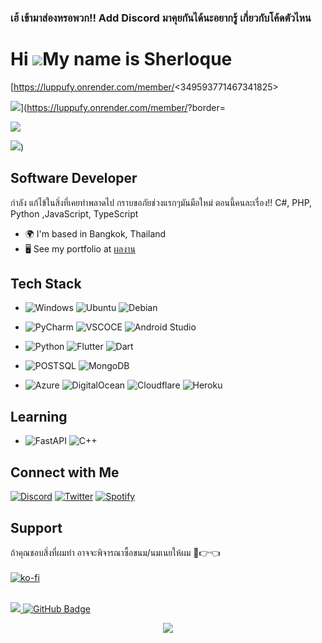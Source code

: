 ### เฮ้ เข้ามาส่องหรอพวก!! Add Discord มาคุยกันได้นะอยากรู้ เกี่ยวกับโค้ดตัวไหน
Hi ![](https://user-images.githubusercontent.com/18350557/176309783-0785949b-9127-417c-8b55-ab5a4333674e.gif)My name is Sherloque
=================================================================================================================================
[https://luppufy.onrender.com/member/<349593771467341825>

<img src="https://luppufy.onrender.com/member/<349593771467341825>">](https://luppufy.onrender.com/member/<ID>?border=<hexColor>

<img src="https://luppufy.onrender.com/member/<ID>?border=<hexColor>">

<img src="https://luppufy.onrender.com/member/<ID>?theme=<hexColor>">)

Software Developer
------------------

กำลัง แก้ไข้ในสิ่งที่เคยทำพลาดไป กราบขอภัยช่วงแรกๆมันมือใหม่ ตอนนี้คนละเรื่อง!! C#, PHP, Python ,JavaScript, TypeScript

* 🌍  I'm based in Bangkok, Thailand
* 🖥️  See my portfolio at [ผลงาน](https://shorturl.asia/BaY4Q)
                            
## Tech Stack

* ![Windows](https://img.shields.io/badge/Windows-0078D6?style=for-the-badge&logo=windows&logoColor=white)
  ![Ubuntu](https://img.shields.io/badge/Ubuntu-E95420?style=for-the-badge&logo=ubuntu&logoColor=white)
  ![Debian](https://img.shields.io/badge/Debian-D70A53?style=for-the-badge&logo=debian&logoColor=white)
* ![PyCharm](https://img.shields.io/badge/pycharm-143?style=for-the-badge&logo=pycharm&logoColor=black&color=black&labelColor=green)
  ![VSCOCE](https://img.shields.io/badge/VSCode-0078D4?style=for-the-badge&logo=visual%20studio%20code&logoColor=white)
  ![Android Studio](https://img.shields.io/badge/Android%20Studio-3DDC84.svg?style=for-the-badge&logo=android-studio&logoColor=white)
* ![Python](https://img.shields.io/badge/Python-14354c?style=for-the-badge&logo=python&logoColor=ffffff)
  ![Flutter](https://img.shields.io/badge/Flutter-%2302569B.svg?style=for-the-badge&logo=Flutter&logoColor=white)
  ![Dart](https://img.shields.io/badge/dart-%230175C2.svg?style=for-the-badge&logo=dart&logoColor=white)
  <!-- ![HTML5](https://img.shields.io/badge/html5-%23E34F26.svg?style=for-the-badge&logo=html5&logoColor=white) -->
  <!-- ![CSS3](https://img.shields.io/badge/css3-%231572B6.svg?style=for-the-badge&logo=css3&logoColor=white) -->
  <!-- ![Bootstrap](https://img.shields.io/badge/bootstrap-%23563D7C.svg?style=for-the-badge&logo=bootstrap&logoColor=white) -->
* ![POSTSQL](https://img.shields.io/badge/PostgreSQL-316192?style=for-the-badge&logo=postgresql&logoColor=white)
  ![MongoDB](https://img.shields.io/badge/MongoDB-4EA94B?style=for-the-badge&logo=mongodb&logoColor=white)
* ![Azure](https://img.shields.io/badge/azure-%230072C6.svg?style=for-the-badge&logo=microsoftazure&logoColor=white)
  ![DigitalOcean](https://img.shields.io/badge/DigitalOcean-%230167ff.svg?style=for-the-badge&logo=digitalOcean&logoColor=white)
  ![Cloudflare](https://img.shields.io/badge/Cloudflare-F38020?style=for-the-badge&logo=Cloudflare&logoColor=white)
  ![Heroku](https://img.shields.io/badge/Heroku-430098?style=for-the-badge&logo=heroku&logoColor=white)
  
  <!-- ![Replit](https://img.shields.io/badge/replit-667881?style=for-the-badge&logo=replit&logoColor=white) -->

## Learning

* ![FastAPI](https://img.shields.io/badge/FastAPI-005571?style=for-the-badge&logo=fastapi)
  ![C++](https://img.shields.io/badge/c++-%2300599C.svg?style=for-the-badge&logo=c%2B%2B&logoColor=white)
  <!-- ![NumPy](https://img.shields.io/badge/numpy-%23013243.svg?style=for-the-badge&logo=numpy&logoColor=white) -->
  <!-- ![Swift](https://img.shields.io/badge/swift-F54A2A?style=for-the-badge&logo=swift&logoColor=white) -->
  <!-- ![Dependabot](https://img.shields.io/badge/dependabot-025E8C?style=for-the-badge&logo=dependabot&logoColor=white) -->
  <!-- ![Firebase](https://img.shields.io/badge/firebase-%23039BE5.svg?style=for-the-badge&logo=firebase) -->

## Connect with Me

  [![Discord](https://img.shields.io/badge/Discord-5865F2?style=for-the-badge&logo=discord&logoColor=white)](https://discord.com/users/349593771467341825)
  [![Twitter](https://img.shields.io/badge/Twitter-1DA1F2?style=for-the-badge&logo=twitter&logoColor=white)](https://twitter.com/Sherloq71563994)
  [![Spotify](https://img.shields.io/badge/Spotify-1ED760?&style=for-the-badge&logo=spotify&logoColor=white)](https://open.spotify.com/user/hxs8ek1tce1bsgzi9vwhsy69w)

## Support

  <!-- ko-fi badge -->
  ถ้าคุณชอบสิ่งที่ผมทำ อาจจะพิจารณาซื้อขนม/นมเนยให้ผม 🥺👉👈<br><br>
 [![ko-fi](https://ko-fi.com/img/githubbutton_sm.svg)](https://ko-fi.com/Sherloque)
 <br><br>

  <!-- profile views badge -->
  <a href="https://github.com/Sherloques">
    <img src="https://komarev.com/ghpvc/?username=Sherloque">
</a>
  <!-- follower badge -->
<a href="https://github.com/Sherloques?tab=followers"><img src="https://img.shields.io/github/followers/Sherloques?label=Followers&style=social" alt="GitHub Badge"></a>
  </p>
  
  <!-- Footer -->
  <p  align="center">
<img src="https://raw.githubusercontent.com/bornmay/bornmay/Update/svg/Bottom.svg">
</p>
